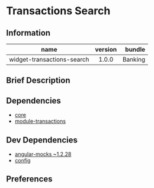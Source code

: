 # Transactions Search

## Information

| name                          | version           | bundle         |
| ------------------------------|:-----------------:| --------------:|
| widget-transactions-search    | 1.0.0             | Banking        |

## Brief Description


## Dependencies

* [core][core-url]
* [module-transactions][module-transactions-url]

## Dev Dependencies

* [angular-mocks ~1.2.28][angular-mocks-url]
* [config][config-url]

## Preferences


[core-url]: http://stash.backbase.com:7990/projects/lpm/repos/foundation-core/browse/
[config-url]: https://stash.backbase.com/projects/LP/repos/config/browse
[angular-mocks-url]: https://github.com/angular/bower-angular-mocks/
[module-transactions-url]: https://stash.backbase.com/projects/LPM/repos/module-transactions/browse/
